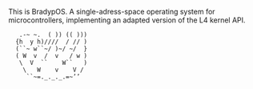This is BradypOS.
A single-adress-space operating system for microcontrollers,
implementing an adapted version of the L4 kernel API.

```
   .-~ ~.  ( )) (( )))
  {h  y h)////  / // )
  (``~ w``~/ )~/ ~/  }
  ( W  v  /  v   / w )
   \  V  ``    W``   )
    \   W    v    V /
     ``~=._._._.=~’’
```
